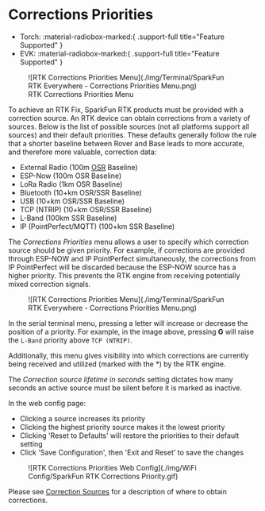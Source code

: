 # Corrections Priorities

<!--
Compatibility Icons
====================================================================================

:material-radiobox-marked:{ .support-full title="Feature Supported" }
:material-radiobox-indeterminate-variant:{ .support-partial title="Feature Partially Supported" }
:material-radiobox-blank:{ .support-none title="Feature Not Supported" }
-->

<div class="grid cards fill" markdown>

- Torch: :material-radiobox-marked:{ .support-full title="Feature Supported" }
- EVK: :material-radiobox-marked:{ .support-full title="Feature Supported" }

</div>

<figure markdown>
![RTK Corrections Priorities Menu](./img/Terminal/SparkFun RTK Everywhere - Corrections Priorities Menu.png)
<figcaption markdown>
RTK Corrections Priorities Menu
</figcaption>
</figure>

To achieve an RTK Fix, SparkFun RTK products must be provided with a correction source. An RTK device can obtain corrections from a variety of sources. Below is the list of possible sources (not all platforms support all sources) and their default priorities. These defaults generally follow the rule that a shorter baseline between Rover and Base leads to more accurate, and therefore more valuable, correction data:

- External Radio (100m [OSR](https://docs.sparkfun.com/SparkFun_RTK_Everywhere_Firmware/correction_sources/#osr-vs-ssr) Baseline)
- ESP-Now (100m OSR Baseline)
- LoRa Radio (1km OSR Baseline)
- Bluetooth (10+km OSR/SSR Baseline)
- USB (10+km OSR/SSR Baseline)
- TCP (NTRIP) (10+km OSR/SSR Baseline)
- L-Band (100km SSR Baseline)
- IP (PointPerfect/MQTT) (100+km SSR Baseline)

The *Corrections Priorities* menu allows a user to specify which correction source should be given priority. For example, if corrections are provided through ESP-NOW and IP PointPerfect simultaneously, the corrections from IP PointPerfect will be discarded because the ESP-NOW source has a higher priority. This prevents the RTK engine from receiving potentially mixed correction signals.

<figure markdown>
![RTK Corrections Priorities Menu](./img/Terminal/SparkFun RTK Everywhere - Corrections Priorities Menu.png)
<figcaption markdown>
</figcaption>
</figure>

In the serial terminal menu, pressing a letter will increase or decrease the position of a priority. For example, in the image above, pressing **G** will raise the `L-Band` priority above `TCP (NTRIP)`.

Additionally, this menu gives visibility into which corrections are currently being received and utilized (marked with the *) by the RTK engine.

The *Correction source lifetime in seconds* setting dictates how many seconds an active source must be silent before it is marked as inactive.

In the web config page:

- Clicking a source increases its priority
- Clicking the highest priority source makes it the lowest priority
- Clicking 'Reset to Defaults' will restore the priorities to their default setting
- Click 'Save Configuration', then 'Exit and Reset' to save the changes

<figure markdown>
![RTK Corrections Priorities Web Config](./img/WiFi Config/SparkFun RTK Corrections Priority.gif)
<figcaption markdown>
</figcaption>
</figure>

Please see [Correction Sources](correction_sources.md) for a description of where to obtain corrections.
